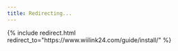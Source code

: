 ```yaml
---
title: Redirecting...
---
```


{% include redirect.html redirect_to="https\://www\.wiilink24.com/guide/install/" %}
